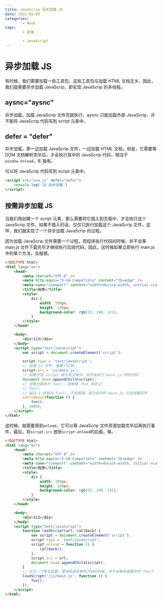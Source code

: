 ```yaml
---
title: JavaScrip 异步加载 JS
date: 2022-05-03
categories:
        - Note
tags:
        - 前端

        - JavaScript
---
```


# 异步加载 JS

有时候，我们需要加载一些工具包，这些工具包与加载 HTML 文档无关，因此，我们就需要异步加载 JavaScrip，即实现 JavaScrip 的多线程。

## aysnc="aysnc"

异步加载，加载 JavaScrip 文件完就执行，aysnc 只能加载外部 JavaScrip，并不能将 JavaScrip 代码写到 script 元素中。

## defer = "defer"

异步加载，即一边加载 JavaScrip 文件，一边加载 HTML 文档，但是，它需要等 DOM 文档解析完毕后，才会执行其中的 JavaScrip 代码，相当于`window.onload`，IE 独有。

可以将 JavaScrip 代码写到 script 元素中。

```html
<script src="vue.js" defer="defer">
	console.log('IE 异步加载')
</script>
```

## 按需异步加载 JS

当我们用创建一个 script 元素，那么需要将它插入到页面中，才会执行这个 JavaScrip 文件。如果不插入的话，仅仅只执行加载这个 JavaScrip 文件，这样，我们就实现了一个异步加载 JavaScrip 的过程。

因为加载 JavaScrip 文件需要一个过程，而程序执行代码的时候，并不会等 main.js 文件下载完毕才继续执行后续代码，因此，这时候如果立即执行 main.js 中的某个方法，会报错。

```html
<!DOCTYPE html>
<html lang="en">
	<head>
		<meta charset="UTF-8" />
		<meta http-equiv="X-UA-Compatible" content="IE=edge" />
		<meta name="viewport" content="width=device-width, initial-scale=1.0" />
		<title>拖拽</title>
		<style>
			div {
				width: 100px;
				height: 100px;
				background-color: rgb(15, 190, 131);
			}
		</style>
	</head>

	<body>
		<div>123</div>
	</body>
	<script type="text/javascript">
		var script = document.createElement('script');

		script.type = 'text/javascript';
		// 加载 js 文件，需要个过程
		script.src = 'js/main.js';
		// 如果不将 script 插入到文档中，则不会执行 main.js 中的代码
		document.head.appendChild(script);
		// 如果立即执行 fun()，会报错（fun 未定义）
		// fun()
		// 延迟 1 秒执行 fun()，不会报错，因为此时的 main.js 已经加载完毕
		setTimeout(function () {
			fun();
		}, 1000);
	</script>
</html>
```

这时候，就需要用到`onload`，它可以等 JavaScrip 文件资源加载完毕后再执行事件，最后，将`script.src` 放到`script.onload`的后面，等。

```html
<!DOCTYPE html>
<html lang="en">
	<head>
		<meta charset="UTF-8" />
		<meta http-equiv="X-UA-Compatible" content="IE=edge" />
		<meta name="viewport" content="width=device-width, initial-scale=1.0" />
		<title>拖拽</title>
		<style>
			div {
				width: 100px;
				height: 100px;
				background-color: rgb(15, 190, 131);
			}
		</style>
	</head>

	<body>
		<div>123</div>
	</body>
	<script type="text/javascript">
		function loadScript(url, callback) {
			var script = document.createElement('script');
			script.type = 'text/javascript';
			script.onload = function () {
				callback();
			};
			script.src = url;
			document.head.appendChild(script);
		}
		// 定义一个匿名函数，使得系统在解析代码的时候，并不会解析函数中的 fun()
		loadScript('/js/main.js', function () {
			fun();
		});
	</script>
</html>
```
